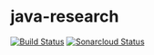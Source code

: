 # java-research 
[![Build Status](https://travis-ci.com/RobinVdBroeck/java-research.svg?branch=master)](https://travis-ci.com/RobinVdBroeck/java-research)
[![Sonarcloud Status](https://sonarcloud.io/api/project_badges/measure?project=com.robinvdb%3Ajava-research&metric=alert_status)](https://sonarcloud.io/dashboard?id=com.robinvdb%3Ajava-research)
 